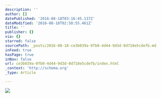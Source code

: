 ```yaml
---
description: ''
author: []
datePublished: '2016-08-18T03:16:45.137Z'
dateModified: '2016-08-18T02:58:55.461Z'
title: ''
publisher: {}
via: {}
starred: false
sourcePath: _posts/2016-08-18-ce3b039a-0fb0-4d44-9d3d-0d718e5cdefb.md
inFeed: true
hasPage: true
inNav: false
url: ce3b039a-0fb0-4d44-9d3d-0d718e5cdefb/index.html
_context: 'http://schema.org'
_type: Article

---
```

![](https://the-grid-user-content.s3-us-west-2.amazonaws.com/5c19e52b-e210-4e35-b3f7-73fbe3180a85.jpg)